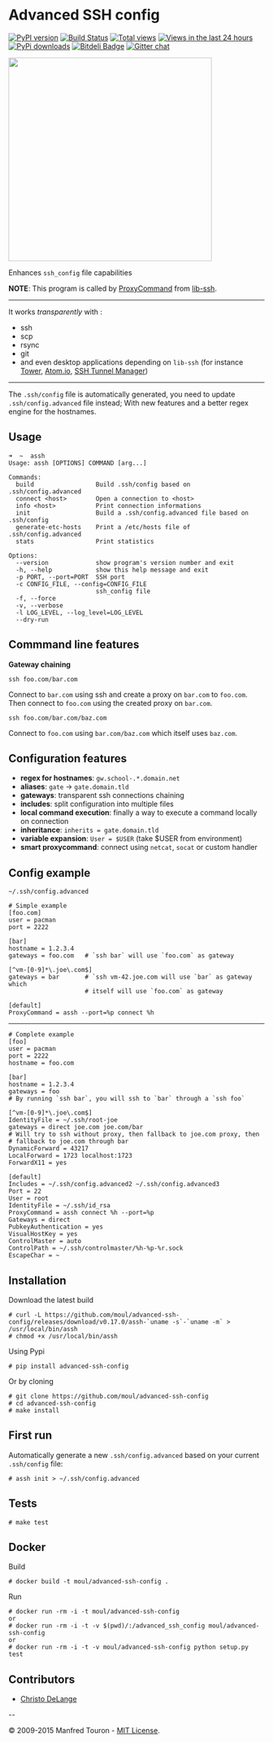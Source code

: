 Advanced SSH config
===================

[![PyPI version](https://badge.fury.io/py/advanced-ssh-config.svg)](http://badge.fury.io/py/advanced-ssh-config)
[![Build Status](https://travis-ci.org/moul/advanced-ssh-config.svg?branch=develop)](https://travis-ci.org/moul/advanced-ssh-config)
[![Total views](https://sourcegraph.com/api/repos/github.com/moul/advanced-ssh-config/counters/views.png)](https://sourcegraph.com/github.com/moul/advanced-ssh-config)
[![Views in the last 24 hours](https://sourcegraph.com/api/repos/github.com/moul/advanced-ssh-config/counters/views-24h.png)](https://sourcegraph.com/github.com/moul/advanced-ssh-config)
[![PyPi downloads](https://pypip.in/d/advanced-ssh-config/badge.svg)](https://crate.io/packages/advanced-ssh-config/)
[![Bitdeli Badge](https://d2weczhvl823v0.cloudfront.net/moul/advanced-ssh-config/trend.png)](https://bitdeli.com/free "Bitdeli Badge")
[![Gitter chat](https://badges.gitter.im/moul/advanced-ssh-config.svg)](https://gitter.im/moul/advanced-ssh-config)


<img src="https://raw.githubusercontent.com/moul/advanced-ssh-config/develop/assets/assh.jpg" width="400" />

Enhances `ssh_config` file capabilities

**NOTE**: This program is called by [ProxyCommand](http://en.wikibooks.org/wiki/OpenSSH/Cookbook/Proxies_and_Jump_Hosts#ProxyCommand_with_Netcat) from [lib-ssh](https://www.libssh.org).

---

It works *transparently* with :

- ssh
- scp
- rsync
- git
- and even desktop applications depending on `lib-ssh` (for instance [Tower](http://www.git-tower.com), [Atom.io](https://atom.io), [SSH Tunnel Manager](http://projects.tynsoe.org/fr/stm/))

---

The `.ssh/config` file is automatically generated, you need to update
`.ssh/config.advanced` file instead;
With new features and a better regex engine for the hostnames.

Usage
-----

    ➜  ~  assh
    Usage: assh [OPTIONS] COMMAND [arg...]

    Commands:
      build                 Build .ssh/config based on .ssh/config.advanced
      connect <host>        Open a connection to <host>
      info <host>           Print connection informations
      init                  Build a .ssh/config.advanced file based on .ssh/config
      generate-etc-hosts    Print a /etc/hosts file of .ssh/config.advanced
      stats                 Print statistics

    Options:
      --version             show program's version number and exit
      -h, --help            show this help message and exit
      -p PORT, --port=PORT  SSH port
      -c CONFIG_FILE, --config=CONFIG_FILE
                            ssh_config file
      -f, --force
      -v, --verbose
      -l LOG_LEVEL, --log_level=LOG_LEVEL
      --dry-run

Commmand line features
----------------------

**Gateway chaining**

    ssh foo.com/bar.com

Connect to `bar.com` using ssh and create a proxy on `bar.com` to `foo.com`. Then connect to `foo.com` using the created proxy on `bar.com`.

    ssh foo.com/bar.com/baz.com

Connect to `foo.com` using `bar.com/baz.com` which itself uses `baz.com`.

Configuration features
----------------------

- **regex for hostnames**: `gw.school-.*.domain.net`
- **aliases**: `gate` -> `gate.domain.tld`
- **gateways**: transparent ssh connections chaining
- **includes**: split configuration into multiple files
- **local command execution**: finally a way to execute a command locally on connection
- **inheritance**: `inherits = gate.domain.tld`
- **variable expansion**: `User = $USER` (take $USER from environment)
- **smart proxycommand**: connect using `netcat`, `socat` or custom handler

Config example
--------------

`~/.ssh/config.advanced`

    # Simple example
    [foo.com]
    user = pacman
    port = 2222

    [bar]
    hostname = 1.2.3.4
    gateways = foo.com   # `ssh bar` will use `foo.com` as gateway

    [^vm-[0-9]*\.joe\.com$]
    gateways = bar       # `ssh vm-42.joe.com will use `bar` as gateway which
                         # itself will use `foo.com` as gateway

    [default]
    ProxyCommand = assh --port=%p connect %h

---

    # Complete example
    [foo]
    user = pacman
    port = 2222
    hostname = foo.com

    [bar]
    hostname = 1.2.3.4
    gateways = foo
    # By running `ssh bar`, you will ssh to `bar` through a `ssh foo`

    [^vm-[0-9]*\.joe\.com$]
    IdentityFile = ~/.ssh/root-joe
    gateways = direct joe.com joe.com/bar
    # Will try to ssh without proxy, then fallback to joe.com proxy, then
    # fallback to joe.com through bar
    DynamicForward = 43217
    LocalForward = 1723 localhost:1723
    ForwardX11 = yes

    [default]
    Includes = ~/.ssh/config.advanced2 ~/.ssh/config.advanced3
    Port = 22
    User = root
    IdentityFile = ~/.ssh/id_rsa
    ProxyCommand = assh connect %h --port=%p
    Gateways = direct
    PubkeyAuthentication = yes
    VisualHostKey = yes
    ControlMaster = auto
    ControlPath = ~/.ssh/controlmaster/%h-%p-%r.sock
    EscapeChar = ~

Installation
------------

Download the latest build

    # curl -L https://github.com/moul/advanced-ssh-config/releases/download/v0.17.0/assh-`uname -s`-`uname -m` > /usr/local/bin/assh
    # chmod +x /usr/local/bin/assh

Using Pypi

    # pip install advanced-ssh-config

Or by cloning

    # git clone https://github.com/moul/advanced-ssh-config
    # cd advanced-ssh-config
    # make install

First run
---------

Automatically generate a new `.ssh/config.advanced` based on your
current `.ssh/config` file:

    # assh init > ~/.ssh/config.advanced

Tests
-----

    # make test

Docker
------

Build

    # docker build -t moul/advanced-ssh-config .

Run

    # docker run -rm -i -t moul/advanced-ssh-config
    or
    # docker run -rm -i -t -v $(pwd)/:/advanced_ssh_config moul/advanced-ssh-config
    or
    # docker run -rm -i -t -v moul/advanced-ssh-config python setup.py test

Contributors
------------

- [Christo DeLange](https://github.com/dldinternet)

--

© 2009-2015 Manfred Touron - [MIT License](https://github.com/moul/advanced-ssh-config/blob/master/License.txt).
